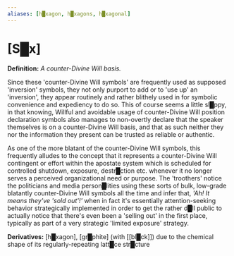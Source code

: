 ```yaml
---
aliases: [h█xagon, h█xagons, h█xagonal]
---
```

# **[S█x]**

**Definition:** *A counter-Divine Will basis.*

Since these 'counter-Divine Will symbols' are frequently used as supposed 'inversion' symbols, they not only purport to add or to 'use up' an 'inversion', they appear routinely and rather blithely used in for symbolic convenience and expediency to do so.  This of course seems a little sl█ppy, in that knowing, Willful and avoidable usage of counter-Divine Will position declaration symbols also manages to non-overtly declare that the speaker themselves is on a counter-Divine Will basis, and that as such neither they nor the information they present can be trusted as reliable or authentic.

As one of the more blatant of the counter-Divine Will symbols, this frequently alludes to the concept that it represents a counter-Divine Will contingent or effort within the apostate system which is scheduled for controlled shutdown, exposure, destr█ction etc. whenever it no longer serves a perceived organizational need or purpose.  The 'troothers' notice the politicians and media person█lities using these sorts of bulk, low-grade blatantly counter-Divine Will symbols all the time and infer that, *'Ah!  It means they've 'sold out'!'* when in fact it's essentially attention-seeking behavior strategically implemented in order to get the rather d█ll public to actually notice that there's even been a 'selling out' in the first place, typically as part of a very strategic 'limited exposure' strategy.

**Derivatives:** [h█xagon], [gr█phite] (with [[bl█ck]]) due to the chemical shape of its regularly-repeating latt█ce str█cture

